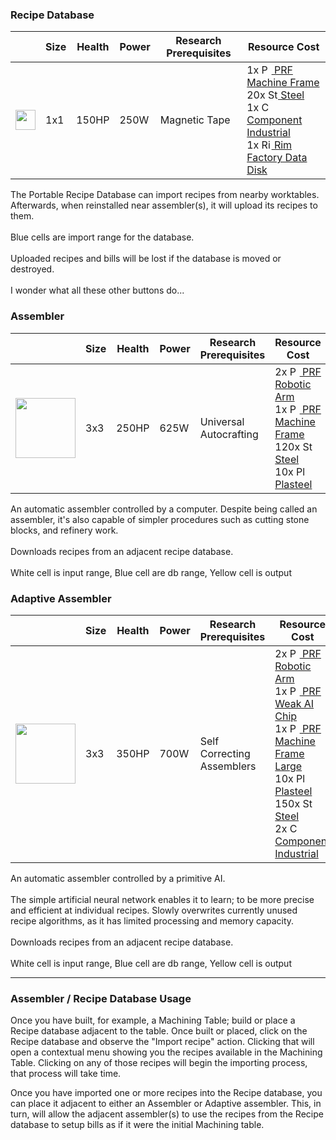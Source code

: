 ### Recipe Database

|   | Size | Health | Power | Research Prerequisites | Resource Cost |
| - | ---- | ------ | ------------- | ---------------------- | ------------- |
| <img src="https://github.com/zymex22/Project-RimFactory-Revived/blob/master/Textures/SAL3/DISK_HARDWARE4_north.png?raw=true" width="32" height="32" /> | 1x1 | 150HP | 250W | Magnetic Tape | 1x <a href="https://github.com/zymex22/Project-RimFactory-Revived/wiki/Construction-and-Crafting-Resources#machine-frame"><img src="https://github.com/zymex22/Project-RimFactory-Revived/raw/master/Textures/Common/MachineFrame.png?raw=true" width="16" alt="PRF Machine Frame" /> PRF Machine Frame</a><br />20x <a href="https://rimworldwiki.com/wiki/Steel"><img src="https://rimworldwiki.com/images/c/c9/Steel.png" width="16" alt="Steel" /> Steel</a><br />1x <a href="https://rimworldwiki.com/wiki/Component"><img src="https://rimworldwiki.com/images/4/40/Component.png" width="16" alt="Component Industrial" /> Component Industrial</a><br />1x <a href="https://github.com/zymex22/Project-RimFactory-Revived/wiki/Construction-and-Crafting-Resources#recipe-data-disk"><img src="https://github.com/zymex22/Project-RimFactory-Revived/raw/master/Textures/SAL3/datadisk.png?raw=true" width="16" alt="Rim Factory Data Disk" /> Rim Factory Data Disk</a> |

The Portable Recipe Database can import recipes from nearby worktables. Afterwards, when reinstalled near assembler(s), it will upload its recipes to them.<br /><br />Blue cells are import range for the database.<br /><br />Uploaded recipes and bills will be lost if the database is moved or destroyed.<br /><br />I wonder what all these other buttons do...

### Assembler

|   | Size | Health | Power | Research Prerequisites | Resource Cost |
| - | ---- | ------ | ------------- | ---------------------- | ------------- |
| <img src="https://github.com/zymex22/Project-RimFactory-Revived/blob/master/Textures/SAL3/smart_assembler.png?raw=true" width="96" height="96" /> | 3x3 | 250HP | 625W | Universal Autocrafting | 2x <a href="https://github.com/zymex22/Project-RimFactory-Revived/wiki/Construction-and-Crafting-Resources#robotic-arm"><img src="https://github.com/zymex22/Project-RimFactory-Revived/raw/master/Textures/Common/RoboticArm.png?raw=true" width="16" alt="PRF Robotic Arm" /> PRF Robotic Arm</a><br />1x <a href="https://github.com/zymex22/Project-RimFactory-Revived/wiki/Construction-and-Crafting-Resources#machine-frame"><img src="https://github.com/zymex22/Project-RimFactory-Revived/raw/master/Textures/Common/MachineFrame.png?raw=true" width="16" alt="PRF Machine Frame" /> PRF Machine Frame</a><br />120x <a href="https://rimworldwiki.com/wiki/Steel"><img src="https://rimworldwiki.com/images/c/c9/Steel.png" width="16" alt="Steel" /> Steel</a><br />10x <a href="https://rimworldwiki.com/wiki/Plasteel"><img src="https://rimworldwiki.com/images/c/c5/Plasteel.png" width="16" alt="Plasteel" /> Plasteel</a> |

An automatic assembler controlled by a computer. Despite being called an assembler, it's also capable of simpler procedures such as cutting stone blocks, and refinery work.<br /><br />Downloads recipes from an adjacent recipe database.<br /><br />White cell is input range, Blue cell are db range, Yellow cell is output

### Adaptive Assembler

|   | Size | Health | Power | Research Prerequisites | Resource Cost |
| - | ---- | ------ | ------------- | ---------------------- | ------------- |
| <img src="https://github.com/zymex22/Project-RimFactory-Revived/blob/master/Textures/SAL3/correcting_assembler.png?raw=true" width="96" height="96" /> | 3x3 | 350HP | 700W | Self Correcting Assemblers | 2x <a href="https://github.com/zymex22/Project-RimFactory-Revived/wiki/Construction-and-Crafting-Resources#robotic-arm"><img src="https://github.com/zymex22/Project-RimFactory-Revived/raw/master/Textures/Common/RoboticArm.png?raw=true" width="16" alt="PRF Robotic Arm" /> PRF Robotic Arm</a><br />1x <a href="https://github.com/zymex22/Project-RimFactory-Revived/wiki/Construction-and-Crafting-Resources#weak-ai-chip"><img src="https://github.com/zymex22/Project-RimFactory-Revived/raw/master/Textures/Common/WeakAICore.png?raw=true" width="16" alt="PRF Weak AI Chip" /> PRF Weak AI Chip</a><br />1x <a href="https://github.com/zymex22/Project-RimFactory-Revived/wiki/Construction-and-Crafting-Resources#adv-machine-frame"><img src="https://github.com/zymex22/Project-RimFactory-Revived/raw/master/Textures/Common/MachineFrameLarge.png?raw=true" width="16" alt="PRF Machine Frame Large" /> PRF Machine Frame Large</a><br />10x <a href="https://rimworldwiki.com/wiki/Plasteel"><img src="https://rimworldwiki.com/images/c/c5/Plasteel.png" width="16" alt="Plasteel" /> Plasteel</a><br />150x <a href="https://rimworldwiki.com/wiki/Steel"><img src="https://rimworldwiki.com/images/c/c9/Steel.png" width="16" alt="Steel" /> Steel</a><br />2x <a href="https://rimworldwiki.com/wiki/Component"><img src="https://rimworldwiki.com/images/4/40/Component.png" width="16" alt="Component Industrial" /> Component Industrial</a> |

An automatic assembler controlled by a primitive AI.<br /><br />The simple artificial neural network enables it to learn; to be more precise and efficient at individual recipes. Slowly overwrites currently unused recipe algorithms, as it has limited processing and memory capacity.<br /><br />Downloads recipes from an adjacent recipe database.<br /><br />White cell is input range, Blue cell are db range, Yellow cell is output

***

### Assembler / Recipe Database Usage
Once you have built, for example, a Machining Table; build or place a Recipe database adjacent to the table. Once built or placed, click on the Recipe database and observe the "Import recipe" action. Clicking that will open a contextual menu showing you the recipes available in the Machining Table. Clicking on any of those recipes will begin the importing process, that process will  take time.

Once you have imported one or more recipes into the Recipe database, you can place it adjacent to either an Assembler or Adaptive assembler. This, in turn, will allow the adjacent  assembler(s) to use the recipes from the Recipe database to setup bills as if it were the initial Machining table.